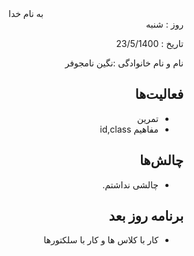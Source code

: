 <div dir="rtl" align="center">
به نام خدا
</div>
<div dir="rtl" align="right">
روز : شنبه 

تاریخ : 23/5/1400

نام و نام خانوادگی :نگین نامجوفر

## فعالیت‌ها
* تمرین
* مفاهیم id,class

## چالش‌ها
* چالشی نداشتم.

## برنامه روز بعد
* کار با کلاس ها و کار با سلکتورها

</div>
